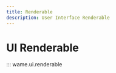 ```yaml
---
title: Renderable
description: User Interface Renderable
---
```


# UI Renderable
::: wame.ui.renderable